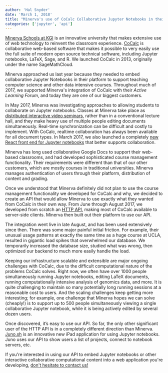 ```yaml
---
author: 'Hal Snyder'
date: 'March 1, 2018'
title: "Minerva's use of CoCalc Collaborative Jupyter Notebooks in their Active Learning Forum"
categories: ['jupyter', 'api']
---
```



[Minerva Schools at KGI](https://www.minerva.kgi.edu/) is an innovative university that makes extensive use of web technology to reinvent the classroom experience.  [CoCalc](https://cocalc.com) is collaborative web-based software that makes it possible to very easily use the full suite of modern open source technical software, including Jupyter notebooks, LaTeX, Sage, and R.  We launched CoCalc in 2013, originally under the name SageMathCloud.

Minerva approached us last year because they needed to embed collaborative Jupyter Notebooks in their platform to support teaching computer science and other data intensive courses.  Throughout much of 2017, we supported Minerva's integration of CoCalc with their *Active Learning Forum*, and today
they are one of our biggest customers.


In May 2017, Minerva was investigating approaches to allowing students to collaborate on Jupyter notebooks. Classes at Minerva take place as [distributed interactive video seminars](https://www.minerva.kgi.edu/academics/small-seminars/), rather than in a conventional lecture hall, and they make heavy use of multiple people editing documents simultaneously.   Real-time synchronization can be difficult and costly to implement. With CoCalc, realtime collaboration has always been available for all document types. In March 2017, we also launched a completely [new React front end for Jupyter notebooks](http://blog.sagemath.com/jupyter/2017/05/05/jupyter-rewrite-for-smc.html) that better supports collaboration.

Minerva has long used collaborative Google Docs to support their web-based classrooms, and had developed sophisticated
course management functionality.
Their requirements were different than that of our other customers, which are mostly courses in traditional universities.
Minerva manages authentication of users through their platform, distribution of content and grading.

Once we understood that Minerva definitely did not plan to use
the course management functionality we developed for CoCalc
and why, we decided to create an API that would allow Minerva to
use exactly what they wanted from CoCalc in their own way.
From June through August 2017, we developed from scratch an [HTTP API](https://cocalc.com/doc/api.html), making most
of CoCalc available to server-side clients.  Minerva then built out their platform to use our API.

The integration went live in late August, and has been used extensively since then.  There was some major painful initial friction.  For example, their unusual usage patterns at exactly the same time as a huge course at UCLA, resulted in gigantic
load spikes that overwhelmed our database.  We temporarily increased
the database size, studied what was wrong, then optimized our backend
to much more easily handle the load.

Keeping our infrastructure scalable and extensible are major ongoing challenges with CoCalc, due to the difficult computational nature of the problems CoCalc solves.  Right now, we often have over 1000 people simultaneously running Jupyter notebooks, editing LaTeX documents, running computationally intensive analysis of genomics data, and more.  It is quite challenging to maintain so many potentially long running sessions at a reasonable cost to users.  And the scaling challenges keep getting more interesting; for example, one challenge that Minerva hopes we can solve (cheaply!) is to support up to 500 people simultaneously viewing a single collaborative Jupyter notebook, while it is being actively edited by several dozen users.

Once discovered, it’s easy to use our API.  So far, the only other significant user of the HTTP API is in a completely different direction than Minerva. [Juno.sh](https://juno.sh/) is an innovative new iPad application for using Jupyter notebooks. Juno uses our API to show users a list of projects, connect to notebook servers, etc.

If you're interested in using our API to embed Jupyter notebooks or other interactive collaborative computational content into a web application you're developing, [don't hesitate to contact us!](mailto:help@sagemath.com)
